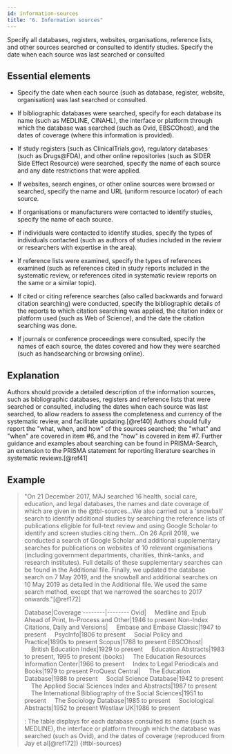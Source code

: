```yaml
---
id: information-sources
title: "6. Information sources"
---
```


Specify all databases, registers, websites, organisations, reference lists, and other sources searched or consulted to identify studies. Specify the date when each source was last searched or consulted

## Essential elements

-   Specify the date when each source (such as database, register,
    website, organisation) was last searched or consulted.

-   If bibliographic databases were searched, specify for each database
    its name (such as MEDLINE, CINAHL), the interface or platform
    through which the database was searched (such as Ovid, EBSCOhost),
    and the dates of coverage (where this information is provided).

-   If study registers (such as ClinicalTrials.gov), regulatory
    databases (such as Drugs@FDA), and other online repositories (such
    as SIDER Side Effect Resource) were searched, specify the name of
    each source and any date restrictions that were applied.

-   If websites, search engines, or other online sources were browsed or
    searched, specify the name and URL (uniform resource locator) of
    each source.

-   If organisations or manufacturers were contacted to identify
    studies, specify the name of each source.

-   If individuals were contacted to identify studies, specify the types
    of individuals contacted (such as authors of studies included in the
    review or researchers with expertise in the area).

-   If reference lists were examined, specify the types of references
    examined (such as references cited in study reports included in the
    systematic review, or references cited in systematic review reports
    on the same or a similar topic).

-   If cited or citing reference searches (also called backwards and
    forward citation searching) were conducted, specify the
    bibliographic details of the reports to which citation searching was
    applied, the citation index or platform used (such as Web of
    Science), and the date the citation searching was done.

-   If journals or conference proceedings were consulted, specify the
    names of each source, the dates covered and how they were searched
    (such as handsearching or browsing online).


## Explanation

Authors should provide a detailed description of the
information sources, such as bibliographic databases, registers and
reference lists that were searched or consulted, including the dates
when each source was last searched, to allow readers to assess the
completeness and currency of the systematic review, and facilitate
updating.[@ref40] Authors should fully report the "what, when, and how"
of the sources searched; the "what" and "when" are covered in item #6,
and the "how" is covered in item #7. Further guidance and examples about
searching can be found in PRISMA-Search, an extension to the PRISMA
statement for reporting literature searches in systematic
reviews.[@ref41]

## Example

> "On 21 December 2017, MAJ searched 16 health, social care, education,
and legal databases, the names and date coverage of which are given in
the @tbl-sources...We also carried out a
'snowball' search to identify additional studies by searching the
reference lists of publications eligible for full-text review and using
Google Scholar to identify and screen studies citing them...On 26 April
2018, we conducted a search of Google Scholar and additional
supplementary searches for publications on websites of 10 relevant
organisations (including government departments, charities, think-tanks,
and research institutes). Full details of these supplementary searches
can be found in the Additional file. Finally, we updated the database
search on 7 May 2019, and the snowball and additional searches on 10 May
2019 as detailed in the Additional file. We used the same search method,
except that we narrowed the searches to 2017 onwards."[@ref172]
>
> 
> Database|Coverage
--------|--------
Ovid|
&nbsp;&nbsp;&nbsp;&nbsp;Medline and Epub Ahead of Print, In-Process and Other|1946 to present 
Non-Index Citations, Daily and Versions|
&nbsp;&nbsp;&nbsp;&nbsp;Embase and Embase Classic|1947 to present
&nbsp;&nbsp;&nbsp;&nbsp;PsycInfo|1806 to present
&nbsp;&nbsp;&nbsp;&nbsp;Social Policy and Practice|1890s to present
Scopus|1788 to present
EBSCOhost|
&nbsp;&nbsp;&nbsp;&nbsp;British Education Index|1929 to present
&nbsp;&nbsp;&nbsp;&nbsp;Education Abstracts|1983 to present, 1995 to present (books)
&nbsp;&nbsp;&nbsp;&nbsp;The Education Resources Information Center|1966 to present
&nbsp;&nbsp;&nbsp;&nbsp;Index to Legal Periodicals and Books|1979 to present
ProQuest Central|
&nbsp;&nbsp;&nbsp;&nbsp;The Education Database|1988 to present
&nbsp;&nbsp;&nbsp;&nbsp;Social Science Database|1942 to present
&nbsp;&nbsp;&nbsp;&nbsp;The Applied Social Sciences Index and Abstracts|1987 to present
&nbsp;&nbsp;&nbsp;&nbsp;The International Bibliography of the Social Sciences|1951 to present
&nbsp;&nbsp;&nbsp;&nbsp;The Sociology Database|1985 to present
&nbsp;&nbsp;&nbsp;&nbsp;Sociological Abstracts|1952 to present
Westlaw UK|1986 to present
> 
> : The table displays for each database consulted its name (such as MEDLINE), the interface or platform through which the database was searched (such as Ovid), and the dates of coverage (reproduced from Jay et al[@ref172]) {#tbl-sources} 

<!-- #TODO - fix legend -->